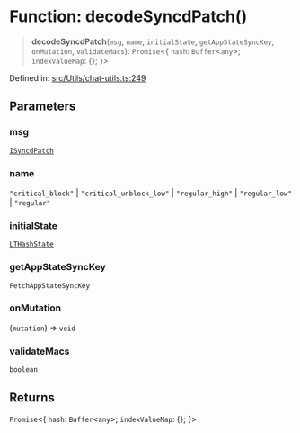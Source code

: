 # Function: decodeSyncdPatch()

> **decodeSyncdPatch**(`msg`, `name`, `initialState`, `getAppStateSyncKey`, `onMutation`, `validateMacs`): `Promise`\<\{ `hash`: `Buffer`\<`any`\>; `indexValueMap`: \{\}; \}\>

Defined in: [src/Utils/chat-utils.ts:249](https://github.com/Fokusdotid/Baileys/blob/c2e37a764497a58082d1525ba2f083f341e3eefa/src/Utils/chat-utils.ts#L249)

## Parameters

### msg

[`ISyncdPatch`](../namespaces/proto/interfaces/ISyncdPatch.md)

### name

`"critical_block"` | `"critical_unblock_low"` | `"regular_high"` | `"regular_low"` | `"regular"`

### initialState

[`LTHashState`](../type-aliases/LTHashState.md)

### getAppStateSyncKey

`FetchAppStateSyncKey`

### onMutation

(`mutation`) => `void`

### validateMacs

`boolean`

## Returns

`Promise`\<\{ `hash`: `Buffer`\<`any`\>; `indexValueMap`: \{\}; \}\>
